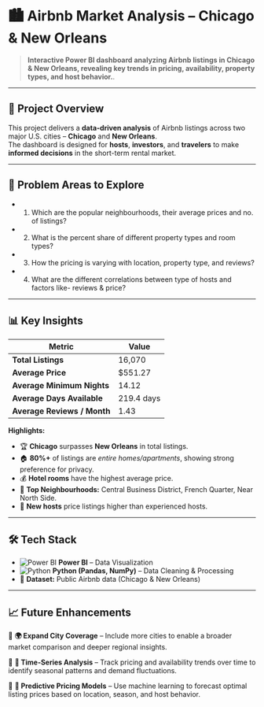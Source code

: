 # 🏙️ Airbnb Market Analysis – Chicago & New Orleans

> **Interactive Power BI dashboard analyzing Airbnb listings in Chicago & New Orleans, revealing key trends in pricing, availability, property types, and host behavior.**.

---

## 📌 **Project Overview**
This project delivers a **data-driven analysis** of Airbnb listings across two major U.S. cities – **Chicago** and **New Orleans**.  
The dashboard is designed for **hosts**, **investors**, and **travelers** to make **informed decisions** in the short-term rental market.

---

## 📌 **Problem Areas to Explore**

- 1. Which are the popular neighbourhoods, their average prices and no. of listings?
- 2. What is the percent share of different property types and room types?
- 3. How the pricing is varying with location, property type, and reviews?
- 4. What are the different correlations between type of hosts and factors like- reviews & price?

---

## 📊 **Key Insights**

| Metric                        | Value       |
|-------------------------------|-------------|
| **Total Listings**            | 16,070      |
| **Average Price**             | $551.27     |
| **Average Minimum Nights**    | 14.12       |
| **Average Days Available**    | 219.4 days  |
| **Average Reviews / Month**   | 1.43        |

**Highlights:**
- 🏆 **Chicago** surpasses **New Orleans** in total listings. 
- 🏠 **80%+** of listings are *entire homes/apartments*, showing strong preference for privacy.  
- 💰 **Hotel rooms** have the highest average price.  
- 📍 **Top Neighbourhoods:** Central Business District, French Quarter, Near North Side.  
- 👤 **New hosts** price listings higher than experienced hosts.  

---

## 🛠 **Tech Stack**
- ![Power BI](https://img.shields.io/badge/Power%20BI-F2C811?style=flat&logo=powerbi&logoColor=black) **Power BI** – Data Visualization  
- ![Python](https://img.shields.io/badge/Python-3776AB?style=flat&logo=python&logoColor=white) **Python (Pandas, NumPy)** – Data Cleaning & Processing  
- 📂 **Dataset:** Public Airbnb data (Chicago & New Orleans)  



---

## 📈 **Future Enhancements**

🔹 **🌍 Expand City Coverage** – Include more cities to enable a broader market comparison and deeper regional insights.  

🔹 **📅 Time-Series Analysis** – Track pricing and availability trends over time to identify seasonal patterns and demand fluctuations.  

🔹 **🤖 Predictive Pricing Models** – Use machine learning to forecast optimal listing prices based on location, season, and host behavior.

